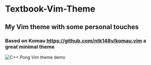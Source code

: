 # Textbook-Vim-Theme
## My Vim theme with some personal touches
### Based on Komau https://github.com/ntk148v/komau.vim a great minimal theme

![C++ Pong Vim theme demo]()
